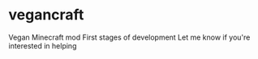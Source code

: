 # vegancraft
Vegan Minecraft mod
First stages of development
Let me know if you're interested in helping
